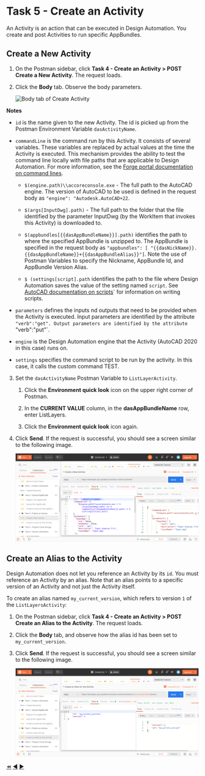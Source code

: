 # Task 5 - Create an Activity

An Activity is an action that can be executed in Design Automation. You create and post Activities to run specific AppBundles.

## Create a New Activity

1. On the Postman sidebar, click **Task 4 - Create an Activity > POST Create a New Activity**. The request loads.

2. Click the **Body** tab. Observe the body parameters.

    ![Body tab of Create Activity](../images/task5-create_activity.png "Body tab of Create Activity")

**Notes**
 - `id` is the name given to the new Activity. The id is picked up from the Postman Environment Variable `dasActivityName`. 
 - `commandLine` is the command run by this Activity. It consists of several variables. These variables are replaced by actual values at the time the Activity is executed. This mechanism provides the ability to test the command line locally with file paths that are applicable to Design Automation. For more information, see the [Forge portal documentation on command lines](https://forge.autodesk.com/en/docs/design-automation/v3/developers_guide/field-guide/#command-lines).

    - `$(engine.path)\\accoreconsole.exe` - The full path to the AutoCAD engine. The version of AutoCAD to be used is defined in the request body as `"engine": "Autodesk.AutoCAD+22`.  

    - `$(args[InputDwg].path)` - The full path to the folder that the file identified by the parameter InputDwg (by the WorkItem that invokes this Activity) is downloaded to. 

    - `$(appbundles[{{dasAppBundleName}}].path)` identifies the path to where the specified AppBundle is unzipped to. The AppBundle is specified in the request body as `"appbundles": [ "{{dasNickName}}.{{dasAppBundleName}}+{{dasAppBundleAlias}}"]`. Note the use of Postman Variables to specify the Nickname, AppBundle Id, and AppBundle Version Alias.

    - `$ (settings[script].path` identifies the path to the file where Design Automation saves the value of the setting named `script`. See [AutoCAD documentation on scripts](https://help.autodesk.com/view/ACD/2020/ENU/?guid=GUID-95BB6824-0700-4019-9672-E6B502659E9E)` for information on writing scripts.

- `parameters` defines the inputs nd outputs that need to be provided when the Activity is executed. Input parameters are identified by the attribute `"verb":"get". Output parameters are identified by the attribute `"verb":"put"`. 

 - `engine` is the Design Automation engine that the Activity (AutoCAD 2020 in this case) runs on.

 - `settings` specifies the command script to be run by the activity. In this case, it calls the custom command TEST. 

3. Set the `dasActivityName` Postman Variable to `ListLayerActivity`.

    1. Click the **Environment quick look** icon on the upper right corner of Postman.

    2. In the **CURRENT VALUE** column, in the **dasAppBundleName** row, enter ListLayers.

    3. Click the **Environment quick look** icon again.

3. Click **Send**. If the request is successful, you should see a screen similar to the following image.

    ![Successful creation of an Activity](../images/task4-activity_create_success.png "Successful creation of an Activity")

## Create an Alias to the Activity

Design Automation does not let you reference an Activity by its `id`. You must reference an Activity by an alias.  Note that an alias points to a specific version of an Activity and not just the Activity itself.

To create an alias named `my_current_version`, which refers to version `1` of the `ListLayersActivity`:

1. On the Postman sidebar, click **Task 4 - Create an Activity > POST Create an Alias to the Activity**. The request loads. 

2. Click the **Body** tab, and observe how the alias id has been set to `my_current_version`. 

3. Click **Send**. If the request is successful, you should see a screen similar to the following image.

    ![Successful creation of Alias](../images/task4-activity_alias_create_success.png "Successful creation of Alias")


[:rewind:](../readme.md "readme.md") [:arrow_backward:](task-3.md "Previous task") [:arrow_forward:](task-5.md "Next task")
